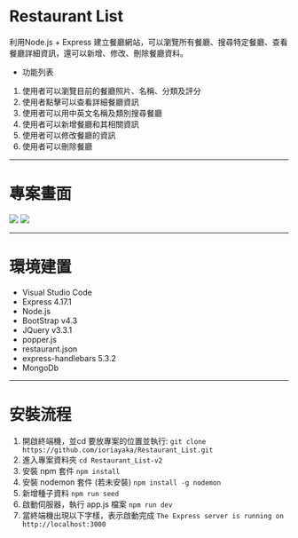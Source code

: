 # Restaurant List
利用Node.js + Express 建立餐廳網站，可以瀏覽所有餐廳、搜尋特定餐廳、查看餐廳詳細資訊，還可以新增、修改、刪除餐廳資料。
* 功能列表
1. 使用者可以瀏覽目前的餐廳照片、名稱、分類及評分
2. 使用者點擊可以查看詳細餐廳資訊
3. 使用者可以用中英文名稱及類別搜尋餐廳
4. 使用者可以新增餐廳和其相關資訊
5. 使用者可以修改餐廳的資訊
6. 使用者可以刪除餐廳

---

# 專案畫面
![](https://i.imgur.com/m6DUCo7.jpg)
![](https://i.imgur.com/Ff8xdOi.png)

---

# 環境建置
* Visual Studio Code
* Express 4.17.1
* Node.js
* BootStrap v4.3
* JQuery v3.3.1
* popper.js
* restaurant.json
* express-handlebars 5.3.2
* MongoDb

---

# 安裝流程
1. 開啟終端機，並cd 要放專案的位置並執行:
```git clone https://github.com/ioriayaka/Restaurant_List.git```
2. 進入專案資料夾
```cd Restaurant_List-v2```
3. 安裝 npm 套件
```npm install```
4. 安裝 nodemon 套件 (若未安裝)
```npm install -g nodemon```
5. 新增種子資料
```npm run seed```
6. 啟動伺服器，執行 app.js 檔案
```npm run dev```
7. 當終端機出現以下字樣，表示啟動完成
```The Express server is running on http://localhost:3000```